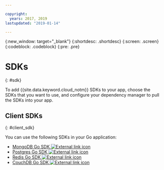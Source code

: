 ```yaml
---

copyright:
  years: 2017, 2019
lastupdated: "2019-01-14"

---
```


{:new_window: target="_blank"}
{:shortdesc: .shortdesc}
{:screen: .screen}
{:codeblock: .codeblock}
{:pre: .pre}

#  SDKs
{: #sdk}

To add {{site.data.keyword.cloud_notm}} SDKs to your app, choose the SDKs that you want to use, and configure your dependency manager to pull the SDKs into your app.

## Client SDKs
{: #client_sdk}

You can use the following SDKs in your Go application:
* [MongoDB Go SDK ![External link icon](../icons/launch-glyph.svg "External link icon")](https://github.com/mongodb/mongo-go-driver)
* [Postgres Go SDK ![External link icon](../icons/launch-glyph.svg "External link icon")](https://github.com/lib/pq)
* [Redis Go SDK ![External link icon](../icons/launch-glyph.svg "External link icon")](https://github.com/go-redis/redis)
* [CouchDB Go SDK ![External link icon](../icons/launch-glyph.svg "External link icon")](https://github.com/leesper/couchdb-golang)

<!--
## Services
{: #services}

* [Watson Go SDK ![External link icon](../icons/launch-glyph.svg "External link icon")](https://github.com/watson-developer-cloud/go-sdk)
-->

